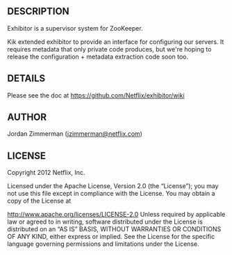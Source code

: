 ## DESCRIPTION
Exhibitor is a supervisor system for ZooKeeper.

Kik extended exhibitor to provide an interface for configuring our servers.
It requires metadata that only private code produces, but we're hoping to release the configuration + metadata extraction code soon too.

## DETAILS

Please see the doc at https://github.com/Netflix/exhibitor/wiki

## AUTHOR

Jordan Zimmerman (jzimmerman@netflix.com)

## LICENSE

Copyright 2012 Netflix, Inc.

Licensed under the Apache License, Version 2.0 (the “License”); you may not use this file except in
compliance with the License. You may obtain a copy of the License at

http://www.apache.org/licenses/LICENSE-2.0
Unless required by applicable law or agreed to in writing, software distributed under the License is
distributed on an “AS IS” BASIS, WITHOUT WARRANTIES OR CONDITIONS OF ANY KIND, either express or
implied. See the License for the specific language governing permissions and limitations under the
License.
